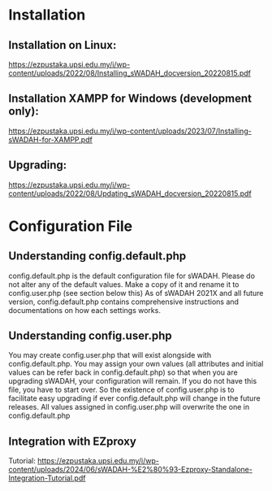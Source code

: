 # Installation

## Installation on Linux: 
https://ezpustaka.upsi.edu.my/i/wp-content/uploads/2022/08/Installing_sWADAH_docversion_20220815.pdf

## Installation XAMPP for Windows (development only): 
https://ezpustaka.upsi.edu.my/i/wp-content/uploads/2023/07/Installing-sWADAH-for-XAMPP.pdf

## Upgrading:
https://ezpustaka.upsi.edu.my/i/wp-content/uploads/2022/08/Updating_sWADAH_docversion_20220815.pdf

# Configuration File
## Understanding config.default.php
config.default.php is the default configuration file for sWADAH. Please do not alter any of the default values. Make a copy of it and rename it to config.user.php (see section below this)
As of sWADAH 2021X and all future version, config.default.php contains comprehensive instructions and documentations on how each settings works.

## Understanding config.user.php
You may create config.user.php that will exist alongside with config.default.php.
You may assign your own values (all attributes and initial values can be refer back in config.default.php) so that when you are upgrading sWADAH, your configuration will remain. If you do not have this file, you have to start over. So the existence of config.user.php is to facilitate easy upgrading if ever config.default.php will change in the future releases. All values assigned in config.user.php will overwrite the one in config.default.php

## Integration with EZproxy
Tutorial: https://ezpustaka.upsi.edu.my/i/wp-content/uploads/2024/06/sWADAH-%E2%80%93-Ezproxy-Standalone-Integration-Tutorial.pdf


